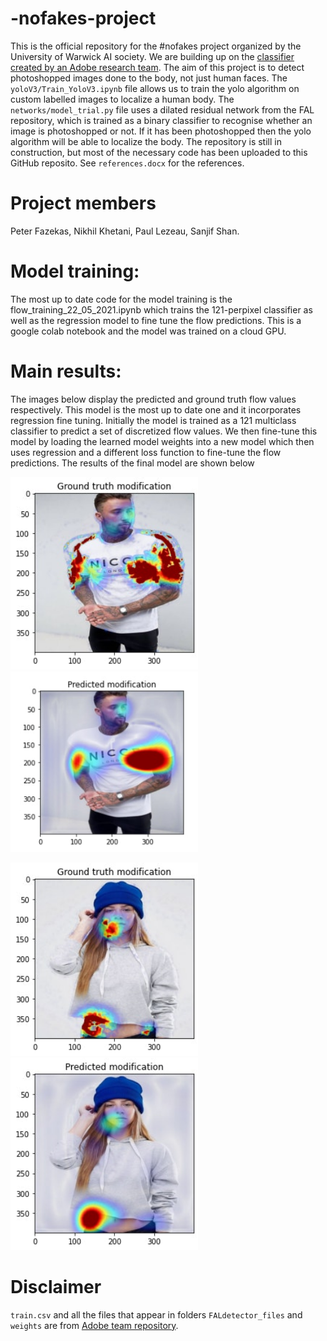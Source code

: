 # -nofakes-project
This is the official repository for the #nofakes project organized by the University of Warwick AI society. We are building up on the [classifier created by an Adobe research team](https://github.com/PeterWang512/FALdetector). The aim of this project is to detect photoshopped images done to the body, not just human faces. The `yoloV3/Train_YoloV3.ipynb` file allows us to train the yolo algorithm on custom labelled images to localize a human body. The `networks/model_trial.py` file uses a dilated residual network from the FAL repository, which is trained as a binary classifier to recognise whether an image is photoshopped or not. If it has been photoshopped then the yolo algorithm will be able to localize the body. The repository is still in construction, but most of the necessary code has been uploaded to this GitHub reposito. See `references.docx` for the references.
# Project members 
Peter Fazekas, Nikhil Khetani, Paul Lezeau, Sanjif Shan. 
# Model training:
The most up to date code for the model training is the flow_training_22_05_2021.ipynb which trains the 121-perpixel classifier as well as the regression model to fine tune the flow predictions. This is a google colab notebook and the model was trained on a cloud GPU.
# Main results:
The images below display the predicted and ground truth flow values respectively. This model is the most up to date one and it incorporates regression fine tuning. Initially the model is trained as a 121 multiclass classifier to predict a set of discretized flow values. We then fine-tune this model by loading the learned model weights into a new model which then uses regression and a different loss function to fine-tune the flow predictions. The results of the final model are shown below
<p float="left">
  <img src="https://github.com/peterfazekas1999/-nofakes-project/blob/main/results_trial/ground_truth.jpg" width ="300">
  <img src="https://github.com/peterfazekas1999/-nofakes-project/blob/main/results_trial/prediction1.jpg" width ="300">
</p>

<p float="left">
<img src="https://github.com/peterfazekas1999/-nofakes-project/blob/main/results_trial/ground_truth2.jpg" width ="300">
<img src="https://github.com/peterfazekas1999/-nofakes-project/blob/main/results_trial/prediction2.jpg" width ="300">
</p>

# Disclaimer
`train.csv` and all the files that appear in folders `FALdetector_files` and `weights` are from [Adobe team repository](https://github.com/PeterWang512/FALdetector). 


